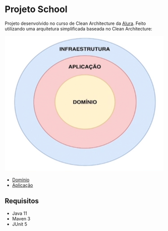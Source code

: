 # Projeto School

Projeto desenvolvido no curso de Clean Architecture
da [Alura](https://cursos.alura.com.br/course/java-clean-architecture). Feito utilizando uma arquitetura simplificada
baseada no Clean Architecture:

<img src="https://raw.githubusercontent.com/jjeanjacques10/clean-architecture-guide/main/files/arquitetura-curso-alura.png" width=600>

- [Domínio](./src/main/java/br/com/school/escola/dominio)
- [Aplicação](./src/main/java/br/com/school/escola/infra)

## Requisitos

- Java 11
- Maven 3
- JUnit 5